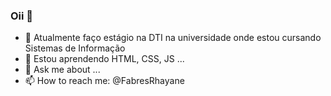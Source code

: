 ### Oii 👋


- 🔭 Atualmente faço estágio na DTI na universidade onde estou cursando Sistemas de Informação
- 🌱 Estou aprendendo HTML, CSS, JS ...
- 💬 Ask me about ...
- 📫 How to reach me: @FabresRhayane
